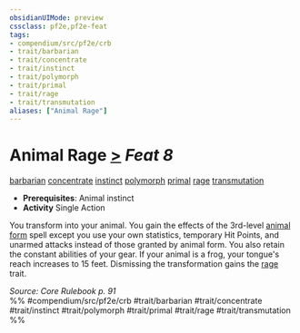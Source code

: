 ```yaml
---
obsidianUIMode: preview
cssclass: pf2e,pf2e-feat
tags:
- compendium/src/pf2e/crb
- trait/barbarian
- trait/concentrate
- trait/instinct
- trait/polymorph
- trait/primal
- trait/rage
- trait/transmutation
aliases: ["Animal Rage"]
---
```

# Animal Rage  [>](../../Rules/core-rulebook/chapter-9-playing-the-game.md#Actions "Single Action") *Feat 8*  
[barbarian](../../Rules/traits/barbarian.md)  [concentrate](../../Rules/traits/concentrate.md)  [instinct](../../Rules/traits/instinct.md)  [polymorph](../../Rules/traits/polymorph.md)  [primal](../../Rules/traits/primal.md)  [rage](../../Rules/traits/rage.md)  [transmutation](../../Rules/traits/transmutation.md)  

- **Prerequisites**: Animal instinct
- **Activity** Single Action

You transform into your animal. You gain the effects of the 3rd-level [animal form](../spells/animal-form.md) spell except you use your own statistics, temporary Hit Points, and unarmed attacks instead of those granted by animal form. You also retain the constant abilities of your gear. If your animal is a frog, your tongue's reach increases to 15 feet. Dismissing the transformation gains the [rage](../../Rules/traits/rage.md) trait.

*Source: Core Rulebook p. 91*  
%% #compendium/src/pf2e/crb #trait/barbarian #trait/concentrate #trait/instinct #trait/polymorph #trait/primal #trait/rage #trait/transmutation %%